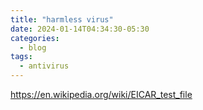 ```yaml
---
title: "harmless virus"
date: 2024-01-14T04:34:30-05:30
categories:
  - blog
tags:
  - antivirus
---
```


https://en.wikipedia.org/wiki/EICAR_test_file